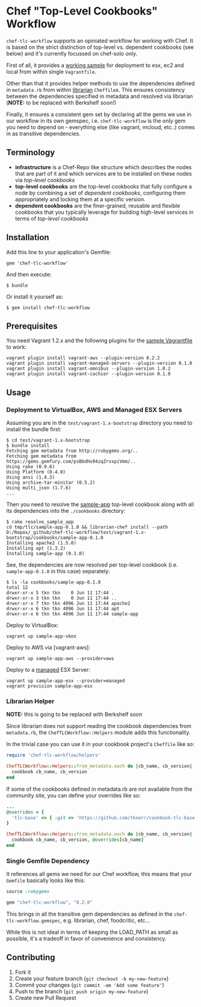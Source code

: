 # Chef "Top-Level Cookbooks" Workflow

`chef-tlc-workflow` supports an opiniated workflow for working with Chef. It is based on the strict distinction of top-level vs. dependent cookbooks (see below) and it's currently focussed on chef-solo only.

First of all, it provides a [working sample](https://github.com/tknerr/chef-tlc-workflow/tree/master/test/vagrant-1.x-bootstrap) for deployment to esx, ec2 and local from within single `Vagrantfile`.

Other than that it provides helper methods to use the dependencies defined in `metadata.rb` from within [librarian](https://github.com/applicationsonline/librarian) `Cheffile`s. This ensures consistency between the dependencies specified in metadata and resolved via librarian (**NOTE:** to be replaced with Berkshelf soon!)

Finally, it ensures a consistent gem set by declaring all the gems we use in our workflow in its own gemspec, i.e. `chef-tlc-workflow` is the only gem you need to depend on - everything else (like vagrant, mcloud, etc..) comes in as transitive dependencies.


## Terminology

* **infrastructure** is a Chef-Repo like structure which describes the nodes that are part of it and which services are to be installed on these nodes via *top-level cookbooks*
* **top-level cookbooks** are the top-level cookbooks that fully configure a node by combining a set of *dependent cookbooks*, configuring them appropriately and locking them at a specific version.
* **dependent cookbooks** are the finer-grained, reusable and flexible cookbooks that you typically leverage for building high-level services in terms of *top-level cookbooks*


## Installation

Add this line to your application's Gemfile:

    gem 'chef-tlc-workflow'

And then execute:

    $ bundle

Or install it yourself as:

    $ gem install chef-tlc-workflow


## Prerequisites

You need Vagrant 1.2.x and the following plugins for the [sample Vagrantfile](https://github.com/tknerr/chef-tlc-workflow/tree/master/test/vagrant-1.x-bootstrap/Vagrantfile) to work:

```
vagrant plugin install vagrant-aws --plugin-version 0.2.2
vagrant plugin install vagrant-managed-servers --plugin-version 0.1.0
vagrant plugin install vagrant-omnibus --plugin-version 1.0.2
vagrant plugin install vagrant-cachier --plugin-version 0.1.0
```

## Usage

### Deployment to VirtualBox, AWS and Managed ESX Servers

Assuming you are in the `test/vagrant-1.x-bootstrap` directory you need to install the bundle first:  
```
$ cd test/vagrant-1.x-bootstrap
$ bundle install
Fetching gem metadata from http://rubygems.org/..
Fetching gem metadata from https://gems.gemfury.com/psBbdHx94zqZrvxpiVmm/..
Using rake (0.9.6)
Using Platform (0.4.0)
Using ansi (1.4.3)
Using archive-tar-minitar (0.5.2)
Using multi_json (1.7.6)
...
```

Then you need to resolve the [sample-app](https://github.com/tknerr/chef-tlc-workflow/tree/master/test/sample-app) top-level cookbook along with all its dependencies into the `./cookbooks` directory:
```
$ rake resolve_sample_app
cd tmp/tlc/sample-app-0.1.0 && librarian-chef install --path D:/Repos/_github/chef-tlc-workflow/test/vagrant-1.x-bootstrap/cookbooks/sample-app-0.1.0
Installing apache2 (1.5.0)
Installing apt (1.3.2)
Installing sample-app (0.1.0)
```

See, the dependencies are now resolved per top-level cookbook (i.e. `sample-app-0.1.0` in this case) separately:
```
$ ls -la cookbooks/sample-app-0.1.0
total 12
drwxr-xr-x 5 tkn tkn    0 Jun 11 17:44 .
drwxr-xr-x 3 tkn tkn    0 Jun 11 17:44 ..
drwxr-xr-x 7 tkn tkn 4096 Jun 11 17:44 apache2
drwxr-xr-x 6 tkn tkn 4096 Jun 11 17:44 apt
drwxr-xr-x 6 tkn tkn 4096 Jun 11 17:44 sample-app
```

Deploy to VirtualBox:

```
vagrant up sample-app-vbox 
```

Deploy to AWS via [vagrant-aws]:
```
vagrant up sample-app-aws --provider=aws
```

Deploy to a [managed](https://github.com/tknerr/vagrant-managed-servers) ESX Server:
```
vagrant up sample-app-esx --provider=managed
vagrant provision sample-app-esx
```


### Librarian Helper

**NOTE:** this is going to be replaced with Berkshelf soon

Since librarian does not support reading the cookbook dependencies from `metadata.rb`, the `ChefTLCWorkflow::Helpers` module adds this functionality.

In the trivial case you can use it in your cookbook project's `Cheffile` like so:

```ruby
require 'chef-tlc-workflow/helpers'

ChefTLCWorkflow::Helpers::from_metadata.each do |cb_name, cb_version|
  cookbook cb_name, cb_version
end
```

If some of the cookbooks defined in metadata.rb are not available from the community site, you can define your overrides like so: 

```ruby
...
@overrides = {
  'tlc-base' => { :git => 'https://github.com/tknerr/cookbook-tlc-base.git', :ref => 'master' },
}

ChefTLCWorkflow::Helpers::from_metadata.each do |cb_name, cb_version|
  cookbook cb_name, cb_version, @overrides[cb_name]
end
```


### Single Gemfile Dependency

It references all gems we need for our Chef workflow, this means that your `Gemfile` basically looks like this:

```ruby
source :rubygems

gem "chef-tlc-workflow", "0.2.0"
```

This brings in all the transitive gem dependencies as defined in the `chef-tlc-workflow.gemspec`, e.g. librarian, chef, foodcritic, etc...

While this is not ideal in terms of keeping the LOAD_PATH as small as possible, it's a tradeoff in favor of convenience and consistency.


## Contributing

1. Fork it
2. Create your feature branch (`git checkout -b my-new-feature`)
3. Commit your changes (`git commit -am 'Add some feature'`)
4. Push to the branch (`git push origin my-new-feature`)
5. Create new Pull Request

